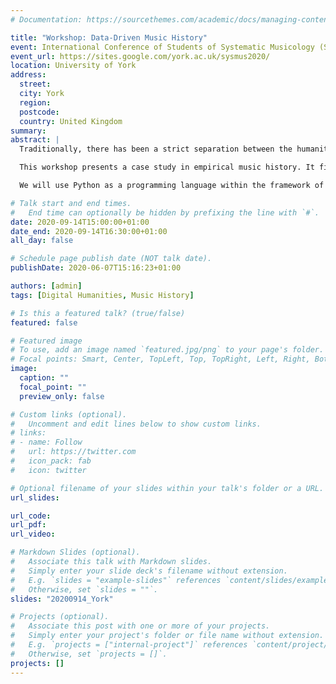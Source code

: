 ```yaml
---
# Documentation: https://sourcethemes.com/academic/docs/managing-content/

title: "Workshop: Data-Driven Music History"
event: International Conference of Students of Systematic Musicology (SysMus)
event_url: https://sites.google.com/york.ac.uk/sysmus2020/
location: University of York
address:
  street:
  city: York
  region:
  postcode:
  country: United Kingdom
summary:
abstract: |
  Traditionally, there has been a strict separation between the humanities and the sciences, encompassing qualitative-hermeneutic and quantitative-empirical methodologies, respectively. This fundamental divide is being challenged by the advent of the recent field of Digital Humanities that addresses, for instance, inherently historical questions with quantitative methods, fueled by the creation of ever larger and more appropriate datasets as well as the development of novel methods and tools. This situation is mirrored within the field of musicology, commonly divided into historical and systematic research agendas, where the emerging subdiscipline of musical corpus studies aims at bridging the methodological gap.

  This workshop presents a case study in empirical music history. It first introduces some epistemological issues and then presents a hands-on exercise. Finally, it invites critical discussion about the implications and relevance of the results for other subfields such as music psychology. In doing so, the workshop simulates (nearly) the entire life cycle of a research project, from an initial idea via selecting appropriate operationalisations and measures up to choosing suitable visualisations to communicate the results, e.g. in a research article or a blog post. At each point, participants will be invited to critically reflect the decisions taken. Along the way, more general methods for data analysis (e.g. data transformation, clustering, dimensionality reduction, and plotting) will be introduced. This is expected to benefit participants in a vast number of future projects.

  We will use Python as a programming language within the framework of an interactive coding environment. The participants are not expected to have any prior experience with either, and do not need to install any software on their laptops. A web browser and a stable internet connection are the only prerequisites.

# Talk start and end times.
#   End time can optionally be hidden by prefixing the line with `#`.
date: 2020-09-14T15:00:00+01:00
date_end: 2020-09-14T16:30:00+01:00
all_day: false

# Schedule page publish date (NOT talk date).
publishDate: 2020-06-07T15:16:23+01:00

authors: [admin]
tags: [Digital Humanities, Music History]

# Is this a featured talk? (true/false)
featured: false

# Featured image
# To use, add an image named `featured.jpg/png` to your page's folder.
# Focal points: Smart, Center, TopLeft, Top, TopRight, Left, Right, BottomLeft, Bottom, BottomRight.
image:
  caption: ""
  focal_point: ""
  preview_only: false

# Custom links (optional).
#   Uncomment and edit lines below to show custom links.
# links:
# - name: Follow
#   url: https://twitter.com
#   icon_pack: fab
#   icon: twitter

# Optional filename of your slides within your talk's folder or a URL.
url_slides: 

url_code:
url_pdf:
url_video:

# Markdown Slides (optional).
#   Associate this talk with Markdown slides.
#   Simply enter your slide deck's filename without extension.
#   E.g. `slides = "example-slides"` references `content/slides/example-slides.md`.
#   Otherwise, set `slides = ""`.
slides: "20200914_York"

# Projects (optional).
#   Associate this post with one or more of your projects.
#   Simply enter your project's folder or file name without extension.
#   E.g. `projects = ["internal-project"]` references `content/project/deep-learning/index.md`.
#   Otherwise, set `projects = []`.
projects: []
---
```

